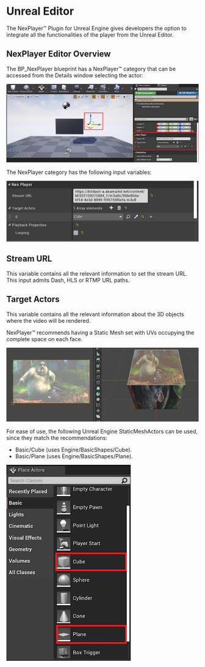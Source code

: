 # Unreal Editor

The NexPlayer™ Plugin for Unreal Engine gives developers the option to integrate all the functionalities of the player from the Unreal Editor.

## NexPlayer Editor Overview

The BP_NexPlayer blueprint has a NexPlayer™ category that can be accessed from the Details window selecting the actor:

![](../assets/basic/editor1.png)

The NexPlayer category has the following input variables:

![](../assets/basic/editor2.png)

## Stream URL

This variable contains all the relevant information to set the stream URL. This input admits Dash, HLS or RTMP URL paths. 

## Target Actors

This variable contains all the relevant information about the 3D objects where the video will be rendered.

NexPlayer™ recommends having a Static Mesh set with UVs occupying the complete space on each face.

![](../assets/basic/editor3.png)

For ease of use, the following Unreal Engine StaticMeshActors can be used, since they match the recommendations:
- Basic/Cube (uses Engine/BasicShapes/Cube).
- Basic/Plane (uses Engine/BasicShapes/Plane).

![](../assets/basic/editor4.png)